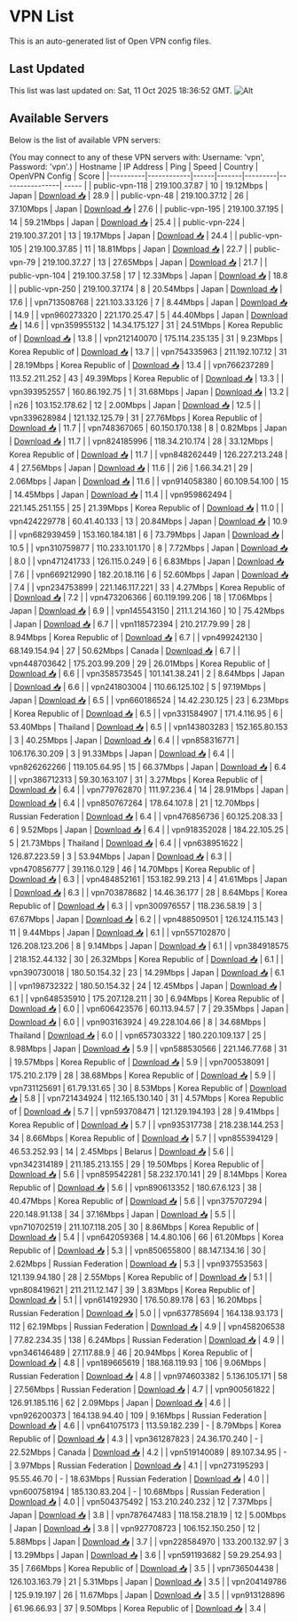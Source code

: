 # VPN List

This is an auto-generated list of Open VPN config files.

## Last Updated

This list was last updated on: Sat, 11 Oct 2025 18:36:52 GMT.
![Alt](https://repobeats.axiom.co/api/embed/186b98318ef1479477931607c1ad7d823f12451f.svg "Repobeats analytics image")

## Available Servers

Below is the list of available VPN servers:

(You may connect to any of these VPN servers with: Username: 'vpn', Password: 'vpn'.)
| Hostname | IP Address | Ping | Speed | Country | OpenVPN Config | Score |
|----------|------------|------|-------|---------|----------------| ----- |
| public-vpn-118 | 219.100.37.87 | 10 | 19.12Mbps | Japan | [Download 📥](./configs/server_0_JP.ovpn) | 28.9 |
| public-vpn-48 | 219.100.37.12 | 26 | 37.10Mbps | Japan | [Download 📥](./configs/server_1_JP.ovpn) | 27.6 |
| public-vpn-195 | 219.100.37.195 | 14 | 59.21Mbps | Japan | [Download 📥](./configs/server_2_JP.ovpn) | 25.4 |
| public-vpn-224 | 219.100.37.201 | 13 | 19.17Mbps | Japan | [Download 📥](./configs/server_3_JP.ovpn) | 24.4 |
| public-vpn-105 | 219.100.37.85 | 11 | 18.81Mbps | Japan | [Download 📥](./configs/server_4_JP.ovpn) | 22.7 |
| public-vpn-79 | 219.100.37.27 | 13 | 27.65Mbps | Japan | [Download 📥](./configs/server_5_JP.ovpn) | 21.7 |
| public-vpn-104 | 219.100.37.58 | 17 | 12.33Mbps | Japan | [Download 📥](./configs/server_6_JP.ovpn) | 18.8 |
| public-vpn-250 | 219.100.37.174 | 8 | 20.54Mbps | Japan | [Download 📥](./configs/server_7_JP.ovpn) | 17.6 |
| vpn713508768 | 221.103.33.126 | 7 | 8.44Mbps | Japan | [Download 📥](./configs/server_8_JP.ovpn) | 14.9 |
| vpn960273320 | 221.170.25.47 | 5 | 44.40Mbps | Japan | [Download 📥](./configs/server_9_JP.ovpn) | 14.6 |
| vpn359955132 | 14.34.175.127 | 31 | 24.51Mbps | Korea Republic of | [Download 📥](./configs/server_10_KR.ovpn) | 13.8 |
| vpn212140070 | 175.114.235.135 | 31 | 9.23Mbps | Korea Republic of | [Download 📥](./configs/server_11_KR.ovpn) | 13.7 |
| vpn754335963 | 211.192.107.12 | 31 | 28.19Mbps | Korea Republic of | [Download 📥](./configs/server_12_KR.ovpn) | 13.4 |
| vpn766237289 | 113.52.211.252 | 43 | 49.39Mbps | Korea Republic of | [Download 📥](./configs/server_13_KR.ovpn) | 13.3 |
| vpn393952557 | 160.86.192.75 | 1 | 31.68Mbps | Japan | [Download 📥](./configs/server_14_JP.ovpn) | 13.2 |
| n26 | 103.152.178.62 | 12 | 2.00Mbps | Japan | [Download 📥](./configs/server_15_JP.ovpn) | 12.5 |
| vpn339628984 | 121.132.125.79 | 31 | 27.76Mbps | Korea Republic of | [Download 📥](./configs/server_16_KR.ovpn) | 11.7 |
| vpn748367065 | 60.150.170.138 | 8 | 0.82Mbps | Japan | [Download 📥](./configs/server_17_JP.ovpn) | 11.7 |
| vpn824185996 | 118.34.210.174 | 28 | 33.12Mbps | Korea Republic of | [Download 📥](./configs/server_18_KR.ovpn) | 11.7 |
| vpn848262449 | 126.227.213.248 | 4 | 27.56Mbps | Japan | [Download 📥](./configs/server_19_JP.ovpn) | 11.6 |
| 2i6 | 1.66.34.21 | 29 | 2.06Mbps | Japan | [Download 📥](./configs/server_20_JP.ovpn) | 11.6 |
| vpn914058380 | 60.109.54.100 | 15 | 14.45Mbps | Japan | [Download 📥](./configs/server_21_JP.ovpn) | 11.4 |
| vpn959862494 | 221.145.251.155 | 25 | 21.39Mbps | Korea Republic of | [Download 📥](./configs/server_22_KR.ovpn) | 11.0 |
| vpn424229778 | 60.41.40.133 | 13 | 20.84Mbps | Japan | [Download 📥](./configs/server_23_JP.ovpn) | 10.9 |
| vpn682939459 | 153.160.184.181 | 6 | 73.79Mbps | Japan | [Download 📥](./configs/server_24_JP.ovpn) | 10.5 |
| vpn310759877 | 110.233.101.170 | 8 | 7.72Mbps | Japan | [Download 📥](./configs/server_25_JP.ovpn) | 8.0 |
| vpn471241733 | 126.115.0.249 | 6 | 6.83Mbps | Japan | [Download 📥](./configs/server_26_JP.ovpn) | 7.6 |
| vpn669212990 | 182.20.18.116 | 6 | 52.60Mbps | Japan | [Download 📥](./configs/server_27_JP.ovpn) | 7.4 |
| vpn234753899 | 221.146.117.221 | 33 | 4.27Mbps | Korea Republic of | [Download 📥](./configs/server_28_KR.ovpn) | 7.2 |
| vpn473206366 | 60.119.199.206 | 18 | 17.06Mbps | Japan | [Download 📥](./configs/server_29_JP.ovpn) | 6.9 |
| vpn145543150 | 211.1.214.160 | 10 | 75.42Mbps | Japan | [Download 📥](./configs/server_30_JP.ovpn) | 6.7 |
| vpn118572394 | 210.217.79.99 | 28 | 8.94Mbps | Korea Republic of | [Download 📥](./configs/server_31_KR.ovpn) | 6.7 |
| vpn499242130 | 68.149.154.94 | 27 | 50.62Mbps | Canada | [Download 📥](./configs/server_32_CA.ovpn) | 6.7 |
| vpn448703642 | 175.203.99.209 | 29 | 26.01Mbps | Korea Republic of | [Download 📥](./configs/server_33_KR.ovpn) | 6.6 |
| vpn358573545 | 101.141.38.241 | 2 | 8.64Mbps | Japan | [Download 📥](./configs/server_34_JP.ovpn) | 6.6 |
| vpn241803004 | 110.66.125.102 | 5 | 97.19Mbps | Japan | [Download 📥](./configs/server_35_JP.ovpn) | 6.5 |
| vpn660186524 | 14.42.230.125 | 23 | 6.23Mbps | Korea Republic of | [Download 📥](./configs/server_36_KR.ovpn) | 6.5 |
| vpn331584907 | 171.4.116.95 | 6 | 53.40Mbps | Thailand | [Download 📥](./configs/server_37_TH.ovpn) | 6.5 |
| vpn143803283 | 152.165.80.153 | 3 | 40.25Mbps | Japan | [Download 📥](./configs/server_38_JP.ovpn) | 6.4 |
| vpn858316771 | 106.176.30.209 | 3 | 91.33Mbps | Japan | [Download 📥](./configs/server_39_JP.ovpn) | 6.4 |
| vpn826262266 | 119.105.64.95 | 15 | 66.37Mbps | Japan | [Download 📥](./configs/server_40_JP.ovpn) | 6.4 |
| vpn386712313 | 59.30.163.107 | 31 | 3.27Mbps | Korea Republic of | [Download 📥](./configs/server_41_KR.ovpn) | 6.4 |
| vpn779762870 | 111.97.236.4 | 14 | 28.91Mbps | Japan | [Download 📥](./configs/server_42_JP.ovpn) | 6.4 |
| vpn850767264 | 178.64.107.8 | 21 | 12.70Mbps | Russian Federation | [Download 📥](./configs/server_43_RU.ovpn) | 6.4 |
| vpn476856736 | 60.125.208.33 | 6 | 9.52Mbps | Japan | [Download 📥](./configs/server_44_JP.ovpn) | 6.4 |
| vpn918352028 | 184.22.105.25 | 5 | 21.73Mbps | Thailand | [Download 📥](./configs/server_45_TH.ovpn) | 6.4 |
| vpn638951622 | 126.87.223.59 | 3 | 53.94Mbps | Japan | [Download 📥](./configs/server_46_JP.ovpn) | 6.3 |
| vpn470856777 | 39.116.0.129 | 46 | 14.70Mbps | Korea Republic of | [Download 📥](./configs/server_47_KR.ovpn) | 6.3 |
| vpn484852161 | 153.182.99.213 | 4 | 41.61Mbps | Japan | [Download 📥](./configs/server_48_JP.ovpn) | 6.3 |
| vpn703878682 | 14.46.36.177 | 28 | 8.64Mbps | Korea Republic of | [Download 📥](./configs/server_49_KR.ovpn) | 6.3 |
| vpn300976557 | 118.236.58.19 | 3 | 67.67Mbps | Japan | [Download 📥](./configs/server_50_JP.ovpn) | 6.2 |
| vpn488509501 | 126.124.115.143 | 11 | 9.44Mbps | Japan | [Download 📥](./configs/server_51_JP.ovpn) | 6.1 |
| vpn557102870 | 126.208.123.206 | 8 | 9.14Mbps | Japan | [Download 📥](./configs/server_52_JP.ovpn) | 6.1 |
| vpn384918575 | 218.152.44.132 | 30 | 26.32Mbps | Korea Republic of | [Download 📥](./configs/server_53_KR.ovpn) | 6.1 |
| vpn390730018 | 180.50.154.32 | 23 | 14.29Mbps | Japan | [Download 📥](./configs/server_54_JP.ovpn) | 6.1 |
| vpn198732322 | 180.50.154.32 | 24 | 12.45Mbps | Japan | [Download 📥](./configs/server_55_JP.ovpn) | 6.1 |
| vpn648535910 | 175.207.128.211 | 30 | 6.94Mbps | Korea Republic of | [Download 📥](./configs/server_56_KR.ovpn) | 6.0 |
| vpn606423576 | 60.113.94.57 | 7 | 29.35Mbps | Japan | [Download 📥](./configs/server_57_JP.ovpn) | 6.0 |
| vpn903163924 | 49.228.104.66 | 8 | 34.68Mbps | Thailand | [Download 📥](./configs/server_58_TH.ovpn) | 6.0 |
| vpn657303322 | 180.220.109.137 | 25 | 8.98Mbps | Japan | [Download 📥](./configs/server_59_JP.ovpn) | 5.9 |
| vpn588530566 | 221.146.77.68 | 31 | 19.57Mbps | Korea Republic of | [Download 📥](./configs/server_60_KR.ovpn) | 5.9 |
| vpn700538091 | 175.210.2.179 | 28 | 38.68Mbps | Korea Republic of | [Download 📥](./configs/server_61_KR.ovpn) | 5.9 |
| vpn731125691 | 61.79.131.65 | 30 | 8.53Mbps | Korea Republic of | [Download 📥](./configs/server_62_KR.ovpn) | 5.8 |
| vpn721434924 | 112.165.130.140 | 31 | 4.57Mbps | Korea Republic of | [Download 📥](./configs/server_63_KR.ovpn) | 5.7 |
| vpn593708471 | 121.129.194.193 | 28 | 9.41Mbps | Korea Republic of | [Download 📥](./configs/server_64_KR.ovpn) | 5.7 |
| vpn935317738 | 218.238.144.253 | 34 | 8.66Mbps | Korea Republic of | [Download 📥](./configs/server_65_KR.ovpn) | 5.7 |
| vpn855394129 | 46.53.252.93 | 14 | 2.45Mbps | Belarus | [Download 📥](./configs/server_66_BY.ovpn) | 5.6 |
| vpn342314189 | 211.185.213.155 | 29 | 19.50Mbps | Korea Republic of | [Download 📥](./configs/server_67_KR.ovpn) | 5.6 |
| vpn859542281 | 58.232.170.141 | 29 | 8.14Mbps | Korea Republic of | [Download 📥](./configs/server_68_KR.ovpn) | 5.6 |
| vpn890613352 | 180.67.6.123 | 38 | 40.47Mbps | Korea Republic of | [Download 📥](./configs/server_69_KR.ovpn) | 5.6 |
| vpn375707294 | 220.148.91.138 | 34 | 37.16Mbps | Japan | [Download 📥](./configs/server_70_JP.ovpn) | 5.5 |
| vpn710702519 | 211.107.118.205 | 30 | 8.86Mbps | Korea Republic of | [Download 📥](./configs/server_71_KR.ovpn) | 5.4 |
| vpn642059368 | 14.4.80.106 | 66 | 61.20Mbps | Korea Republic of | [Download 📥](./configs/server_72_KR.ovpn) | 5.3 |
| vpn850655800 | 88.147.134.16 | 30 | 2.62Mbps | Russian Federation | [Download 📥](./configs/server_73_RU.ovpn) | 5.3 |
| vpn937553563 | 121.139.94.180 | 28 | 2.55Mbps | Korea Republic of | [Download 📥](./configs/server_74_KR.ovpn) | 5.1 |
| vpn808419621 | 211.211.12.147 | 39 | 3.83Mbps | Korea Republic of | [Download 📥](./configs/server_75_KR.ovpn) | 5.1 |
| vpn614192930 | 176.50.89.178 | 63 | 16.20Mbps | Russian Federation | [Download 📥](./configs/server_76_RU.ovpn) | 5.0 |
| vpn637785694 | 164.138.93.173 | 112 | 62.19Mbps | Russian Federation | [Download 📥](./configs/server_77_RU.ovpn) | 4.9 |
| vpn458206538 | 77.82.234.35 | 138 | 6.24Mbps | Russian Federation | [Download 📥](./configs/server_78_RU.ovpn) | 4.9 |
| vpn346146489 | 27.117.88.9 | 46 | 20.94Mbps | Korea Republic of | [Download 📥](./configs/server_79_KR.ovpn) | 4.8 |
| vpn189665619 | 188.168.119.93 | 106 | 9.06Mbps | Russian Federation | [Download 📥](./configs/server_80_RU.ovpn) | 4.8 |
| vpn974603382 | 5.136.105.171 | 58 | 27.56Mbps | Russian Federation | [Download 📥](./configs/server_81_RU.ovpn) | 4.7 |
| vpn900561822 | 126.91.185.116 | 62 | 2.09Mbps | Japan | [Download 📥](./configs/server_82_JP.ovpn) | 4.6 |
| vpn926200373 | 164.138.94.40 | 109 | 9.16Mbps | Russian Federation | [Download 📥](./configs/server_83_RU.ovpn) | 4.6 |
| vpn641075173 | 113.59.182.239 | - | 8.79Mbps | Korea Republic of | [Download 📥](./configs/server_84_KR.ovpn) | 4.3 |
| vpn361287823 | 24.36.170.240 | - | 22.52Mbps | Canada | [Download 📥](./configs/server_85_CA.ovpn) | 4.2 |
| vpn519140089 | 89.107.34.95 | - | 3.97Mbps | Russian Federation | [Download 📥](./configs/server_86_RU.ovpn) | 4.1 |
| vpn273195293 | 95.55.46.70 | - | 18.63Mbps | Russian Federation | [Download 📥](./configs/server_87_RU.ovpn) | 4.0 |
| vpn600758194 | 185.130.83.204 | - | 10.68Mbps | Russian Federation | [Download 📥](./configs/server_88_RU.ovpn) | 4.0 |
| vpn504375492 | 153.210.240.232 | 12 | 7.37Mbps | Japan | [Download 📥](./configs/server_89_JP.ovpn) | 3.8 |
| vpn787647483 | 118.158.218.19 | 12 | 5.00Mbps | Japan | [Download 📥](./configs/server_90_JP.ovpn) | 3.8 |
| vpn927708723 | 106.152.150.250 | 12 | 5.88Mbps | Japan | [Download 📥](./configs/server_91_JP.ovpn) | 3.7 |
| vpn228584970 | 133.200.132.97 | 3 | 13.29Mbps | Japan | [Download 📥](./configs/server_92_JP.ovpn) | 3.6 |
| vpn591193682 | 59.29.254.93 | 35 | 7.66Mbps | Korea Republic of | [Download 📥](./configs/server_93_KR.ovpn) | 3.5 |
| vpn736504438 | 126.103.163.79 | 21 | 5.31Mbps | Japan | [Download 📥](./configs/server_94_JP.ovpn) | 3.5 |
| vpn204149786 | 125.9.19.197 | 26 | 11.67Mbps | Japan | [Download 📥](./configs/server_95_JP.ovpn) | 3.5 |
| vpn913128896 | 61.96.66.93 | 37 | 9.50Mbps | Korea Republic of | [Download 📥](./configs/server_96_KR.ovpn) | 3.4 |
